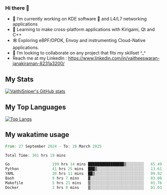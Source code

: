 ### Hi there 👋

- 🔭 I’m currently working on KDE software 💓 and L4/L7 networking applications 
- 📖 Learning to make cross-platform applications with Kirigami, Qt and C++
- 🕸️ Exploring eBPF/DPDK, Envoy and instrumenting Cloud-Native applications. 
- 👯 I’m looking to collaborate on any project that fits my skillset ^_^
- Reach me at my LinkedIn : https://www.linkedin.com/in/vaitheeswaran-janakiraman-8231a3200/

## My Stats
[![VaithiSniper's GitHub stats](https://github-readme-stats.vercel.app/api?username=VaithiSniper&hide=stars&theme=radical)](https://github.com/anuraghazra/github-readme-stats)

## My Top Languages

[![Top Langs](https://github-readme-stats.vercel.app/api/top-langs/?username=VaithiSniper&layout=compact)](https://github.com/anuraghazra/github-readme-stats)

## My wakatime usage

<!--START_SECTION:waka-->

```rust
From: 27 September 2024 - To: 28 March 2025

Total Time: 301 hrs 19 mins

Go                   199 hrs 14 mins ████████████████▒░░░░░░░░   65.49 %
Python               41 hrs 25 mins  ███▒░░░░░░░░░░░░░░░░░░░░░   13.61 %
YAML                 30 hrs 11 mins  ██▒░░░░░░░░░░░░░░░░░░░░░░   09.92 %
Bash                 9 hrs 7 mins    ▓░░░░░░░░░░░░░░░░░░░░░░░░   03.00 %
Makefile             5 hrs 21 mins   ▒░░░░░░░░░░░░░░░░░░░░░░░░   01.76 %
Docker               3 hrs 8 mins    ▒░░░░░░░░░░░░░░░░░░░░░░░░   01.03 %
```

<!--END_SECTION:waka-->
